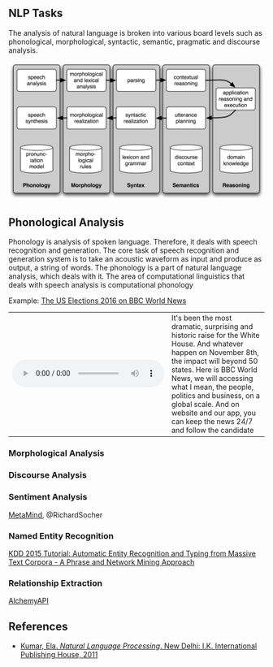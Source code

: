 ## NLP Tasks

The analysis of natural language is broken into various board levels such as phonological, morphological, syntactic, semantic, pragmatic and discourse analysis.

![](images/dialogue.png)

## Phonological Analysis

Phonology is analysis of spoken language. Therefore, it deals with speech recognition and generation. The core task of speech recognition and generation system is to take an acoustic waveform as input and produce as output, a string of words. The phonology is a part of natural language analysis, which deals with it. The area of computational linguistics that deals with speech analysis is computational phonology

Example: [The US Elections 2016 on BBC World News](https://www.youtube.com/watch?v=na7uU4Ba8dY)

<table>
<tr>
<td class="col-xs-4">
<audio controls>
  <source src="https://raw.githubusercontent.com/magizbox/natural_language_processing/master/docs/sound/bbc_news.mp3" type="audio/mpeg">
Your browser does not support the audio element.
</audio>
</td>
<td class="col-xs-4">It's been the most dramatic, surprising and historic raise for the White House. And whatever happen on November 8th, the impact will beyond 50 states. Here is BBC World News, we will accessing what I mean, the people, politics and business, on a global scale. And on website and our app, you can keep the news 24/7 and follow the candidate</td>
</tr>
</table>



### Morphological Analysis

### Discourse Analysis

### Sentiment Analysis

<a href="https://www.metamind.io/about" target="_blank">MetaMind</a>, @RichardSocher

### Named Entity Recognition

<a href="http://research.microsoft.com/en-us/people/chiw/kdd15tutorial.aspx" target="_blank">KDD 2015 Tutorial: Automatic Entity Recognition and Typing from Massive Text Corpora - A Phrase and Network Mining Approach</a>

### Relationship Extraction

<a href="http://www.alchemyapi.com/api/relation-extraction" target="_blank">AlchemyAPI</a>

## References

* [Kumar, Ela. *Natural Language Processing*. New Delhi: I.K. International Publishing House, 2011](https://www.amazon.com/Natural-Language-Processing-Ela-Kumar/dp/9380578776/ref=sr_1_1?s=books&ie=UTF8&qid=1476086806&sr=1-1&keywords=9789380578774)